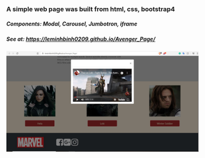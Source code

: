 ### A simple web page was built from html, css, bootstrap4
##### Components: Modal, Carousel, Jumbotron, iframe
##### See at: https://leminhbinh0209.github.io/Avenger_Page/
![screenshot](asset/screenshot.JPG "Description goes here")

